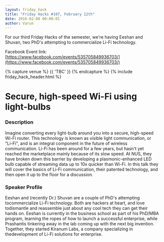 ```yaml
---
layout: friday_hack
title: "Friday Hacks #107, February 12th"
date: 2016-02-08 00:00:01
author: Varun
---
```


For our third Friday Hacks of the semester, we're having Eeshan and Shuvan, two PhD's attempting to commercialize Li-Fi technology.

Facebook Event link:
[https://www.facebook.com/events/535705849936703/](https://www.facebook.com/events/535705849936703/)

{% capture venue %}
    {{ 'TBC' }}
{% endcapture %}
{% include friday_hack_header.html %}


# Secure, high-speed Wi-Fi using light-bulbs

### Description

Imagine converting every light-bulb around you into a secure, high-speed Wi-Fi router. This technology is known as visible light communication, or "Li-Fi",  and is an integral component in the future of wireless communication. Li-Fi has been around for a few years, but hasn't yet reached the marketplace mainly because of its slow speed. At NUS, they have broken down this barrier by developing a plasmonic-enhanced LED bulb capable of streaming data up to 10x quicker than Wi-Fi. In this talk they will cover the basics of Li-Fi communication, their patented technology, and then open it up to the floor for a discussion.

### Speaker Profile
Eeshan and (recently Dr.) Shuvan are a couple of PhD's attempting tocommercialize Li-Fi technology. Both are hackers at heart, and love todismantle and reassemble just about any cool tech they can get their hands on. Eeshan is currently in the business school as part of his PhD/MBA program, learning the ropes of how to launch a successful enterprise, while Prashantis tinkering away in the lab coming up with the next big invention. Together, they started Kiranum Labs, a company specializing in thedevelopment of Li-Fi solutions for enterprise.

